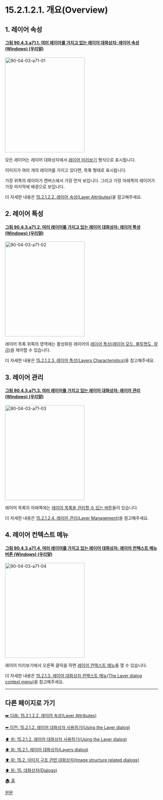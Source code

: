 # 15.2.1.2.1. 개요(Overview)

<a id="15-02-01-02-01-s1"></a>

## 1. 레이어 속성

<a id="90-04-03-a71-01"></a>

#### [그림 90.4.3.a71.1. 여러 레이어를 가지고 있는 레이어 대화상자: 레이어 속성 (Windows) (우리말)](./90-04-0003-000-layers.md#90-04-03-a71-01)
<img width="262" height="312" alt="90-04-03-a71-01" src="https://github.com/wonder13662/gimp/assets/15767104/70740ca2-48a2-4df9-a695-365ac6217e38" />

모든 레이어는 레이어 대화상자에서 [레이어 미리보기](./15-02-01-02-02-03-layer_thumbnail.md) 형식으로 표시됩니다.

이미지가 여러 개의 레이어를 가지고 있다면, 목록 형태로 표시됩니다.

가장 위쪽의 레이어가 캔버스에서 가장 먼저 보입니다. 그리고 가장 아래쪽의 레이어가 가장 마지막에 배경으로 보입니다.

더 자세한 내용은 [15.2.1.2.2. 레이어 속성(Layer Attributes)](./15-02-01-02-02-00-layer_attributes.md)을 참고해주세요.

<a id="15-02-01-02-01-s2"></a>

## 2. 레이어 특성

<a id="90-04-03-a71-02"></a>

#### [그림 90.4.3.a71.2. 여러 레이어를 가지고 있는 레이어 대화상자: 레이어 특성 (Windows) (우리말)](./90-04-0003-000-layers.md#90-04-03-a71-02)
<img width="262" height="312" alt="90-04-03-a71-02" src="https://github.com/wonder13662/gimp/assets/15767104/9e1aee4a-38eb-452f-a8fc-667813861c15" />

레이어 목록 위쪽의 영역에는 활성화된 레이어의 [레이어 특성(레이어 모드, 불투명도, 잠금)](./15-02-01-02-03-00-layers_characteristics.md)을 제어할 수 있습니다.

더 자세한 내용은 [15.2.1.2.3. 레이어 특성(Layers Characteristics)](./15-02-01-02-03-00-layers_characteristics.md)을 참고해주세요.

<a id="15-02-01-02-01-s3"></a>

## 3. 레이어 관리

<a id="90-04-03-a71-03"></a>

#### [그림 90.4.3.a71.3. 여러 레이어를 가지고 있는 레이어 대화상자: 레이어 관리 (Windows) (우리말)](./90-04-0003-000-layers.md#90-04-03-a71-03)
<img width="262" height="312" alt="90-04-03-a71-03" src="https://github.com/wonder13662/gimp/assets/15767104/602d88d8-d347-4c0d-b260-28b493f9fa23" />

레이어 목록의 아래쪽에는 [레이어 목록을 관리할 수 있는 버튼](./15-02-01-02-04-00-layer_management.md)들이 있습니다.

더 자세한 내용은 [15.2.1.2.4. 레이어 관리(Layer Management)](./15-02-01-02-04-00-layer_management.md)을 참고해주세요.

<a id="15-02-01-02-01-s4"></a>

## 4. 레이어 컨텍스트 메뉴

<a id="90-04-03-a71-04"></a>

#### [그림 90.4.3.a71.4. 여러 레이어를 가지고 있는 레이어 대화상자: 레이어 컨텍스트 메뉴 버튼 (Windows) (우리말)](./90-04-0003-000-layers.md#90-04-03-a71-04)
<img width="262" height="312" alt="90-04-03-a71-04" src="https://github.com/wonder13662/gimp/assets/15767104/5cd356b9-d541-4eb7-b0c2-5c0f2576076e" />

레이어 미리보기에서 오른쪽 클릭을 하면 [레이어 컨텍스트 메뉴](./15-02-01-03-the_layer_dialog_context_menu.md)를 열 수 있습니다.

더 자세한 내용은 [15.2.1.3. 레이어 대화상자 컨텍스트 메뉴(The Layer dialog context menu)](./15-02-01-03-the_layer_dialog_context_menu.md)을 참고해주세요.

***

## 다른 페이지로 가기

[➡️ 다음: 15.2.1.2.2. 레이어 속성(Layer Attributes)](./15-02-01-02-02-00-layer_attributes.md)

[⬅️ 이전: 15.2.1.2. 레이어 대화상자 사용하기(Using the Layer dialog)](./15-02-01-02-00-using_the_layer_dialog.md)

[⬆️ 위: 15.2.1.2. 레이어 대화상자 사용하기(Using the Layer dialog)](./15-02-01-02-00-using_the_layer_dialog.md)

[⬆️ 위: 15.2.1. 레이어 대화상자(Layers dialog)](./15-02-01-00-layers_dialog.md)

[⬆️ 위: 15.2. 이미지 구조 관련 대화상자(Image structure related dialogs)](./15-02-00-image-structure-related-dialogs.md)

[⬆️ 위: 15. 대화상자(Dialogs)](./15-00-dialogs.md)

[🏠 홈](./00-home.md)

[원문](https://docs.gimp.org/2.10/ko/gimp-dialogs-structure.html#gimp-layer-dialog-using)